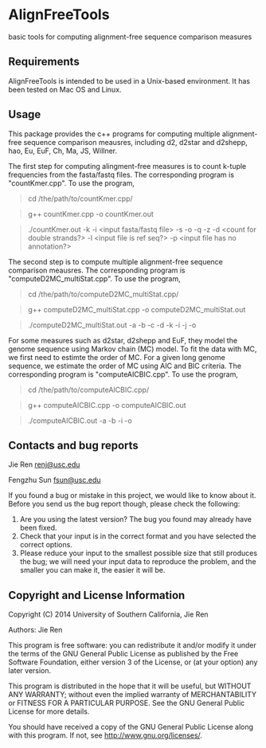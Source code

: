 AlignFreeTools
===========

basic tools for computing alignment-free sequence comparison measures

Requirements
---------------

AlignFreeTools is intended to be used in a Unix-based environment. It has been tested
on Mac OS and Linux.


Usage
---------------

This package provides the c++ programs for computing multiple alignment-free sequence comparison meausres, including d2, d2star and d2shepp, hao, Eu, EuF, Ch, Ma, JS, Willner.

The first step for computing alingment-free measures is to count k-tuple frequencies from the fasta/fastq files. The corresponding program is "countKmer.cpp".
To use the program,

> cd /the/path/to/countKmer.cpp/

> g++ countKmer.cpp -o countKmer.out

> ./countKmer.out -k <k-tuple length> -i <input fasta/fastq file> -s <short name> -o <output directory> -q <?fastq> -z <output words with zero count?> -d <count for double strands?> -l <input file is ref seq?> -p <input file has no annotation?>


The second step is to compute multiple alignment-free sequence comparison meausres. The corresponding program is "computeD2MC_multiStat.cpp".
To use the program,

> cd /the/path/to/computeD2MC_multiStat.cpp/

> g++ computeD2MC_multiStat.cpp -o computeD2MC_multiStat.out

> ./computeD2MC_multiStat.out -a <name of species1> -b <MC order of species1> -c <name of species2> -d <MC order of species2> -k <k-tuple length> -i <directory to kmer count output files of species1> -j <directory to kmer count output files of species2> -o <output directory>


For some measures such as d2star, d2shepp and EuF, they model the genome sequence using Markov chain (MC) model. To fit the data with MC, we first need to estimte the order of MC. For a given long genome sequence, we estimate the order of MC using AIC and BIC criteria. The corresponding program is "computeAICBIC.cpp". 
To use the program,

> cd /the/path/to/computeAICBIC.cpp/

> g++ computeAICBIC.cpp -o computeAICBIC.out

> ./computeAICBIC.out -a <name of species> -b <k-tuple length> -i <directory to kmer count output files of the species> -o <output directory>



Contacts and bug reports
------------------------
Jie Ren
renj@usc.edu

Fengzhu Sun
fsun@usc.edu

If you found a bug or mistake in this project, we would like to know about it.
Before you send us the bug report though, please check the following:

1. Are you using the latest version? The bug you found may already have been
fixed.
2. Check that your input is in the correct format and you have selected the
correct options.
3. Please reduce your input to the smallest possible size that still produces
the bug; we will need your input data to reproduce the problem, and the
smaller you can make it, the easier it will be.


Copyright and License Information
---------------------------------
Copyright (C) 2014 University of Southern California, Jie Ren

Authors: Jie Ren

This program is free software: you can redistribute it and/or modify it under
the terms of the GNU General Public License as published by the Free Software
Foundation, either version 3 of the License, or (at your option) any later
version.

This program is distributed in the hope that it will be useful, but WITHOUT
ANY WARRANTY; without even the implied warranty of MERCHANTABILITY or FITNESS
FOR A PARTICULAR PURPOSE. See the GNU General Public License for more details.

You should have received a copy of the GNU General Public License along with
this program. If not, see http://www.gnu.org/licenses/.
